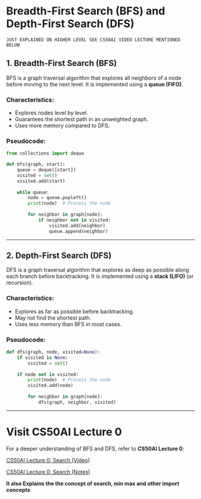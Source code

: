 # Breadth-First Search (BFS) and Depth-First Search (DFS)

`JUST EXPLAINED ON HIGHER LEVEL SEE CS50AI VIDEO LECTURE MENTIONED BELOW`

## 1. Breadth-First Search (BFS)
BFS is a graph traversal algorithm that explores all neighbors of a node before moving to the next level. It is implemented using a **queue (FIFO)**.

### Characteristics:
- Explores nodes level by level.
- Guarantees the shortest path in an unweighted graph.
- Uses more memory compared to DFS.

### Pseudocode:
```python
from collections import deque

def bfs(graph, start):
    queue = deque([start])
    visited = set()
    visited.add(start)
    
    while queue:
        node = queue.popleft()
        print(node)  # Process the node
        
        for neighbor in graph[node]:
            if neighbor not in visited:
                visited.add(neighbor)
                queue.append(neighbor)
```

---

## 2. Depth-First Search (DFS)
DFS is a graph traversal algorithm that explores as deep as possible along each branch before backtracking. It is implemented using a **stack (LIFO)** (or recursion).

### Characteristics:
- Explores as far as possible before backtracking.
- May not find the shortest path.
- Uses less memory than BFS in most cases.

### Pseudocode:
```python
def dfs(graph, node, visited=None):
    if visited is None:
        visited = set()
    
    if node not in visited:
        print(node)  # Process the node
        visited.add(node)
        
        for neighbor in graph[node]:
            dfs(graph, neighbor, visited)
```

---

# Visit CS50AI Lecture 0
For a deeper understanding of BFS and DFS, refer to **CS50AI Lecture 0**:

[CS50AI Lecture 0: Search (Video)](https://www.youtube.com/watch?v=WbzNRTTrX0g&t=1s)

[CS50AI Lecture 0: Search (Notes)](https://cs50.harvard.edu/ai/2020/notes/0/)

**It also Explains the the concept of search, min max and other import concepts**